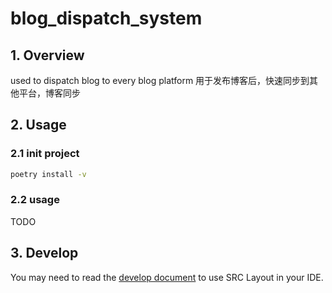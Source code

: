 # blog_dispatch_system

## 1. Overview

used to dispatch blog to every blog platform
用于发布博客后，快速同步到其他平台，博客同步

## 2. Usage

### 2.1 init project

```bash
poetry install -v
```

### 2.2 usage

TODO

## 3. Develop

You may need to read the [develop document](./docs/development.md) to use SRC Layout in your IDE.
